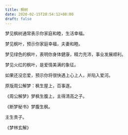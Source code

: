 ```yaml
---
title: 枫树
date: 2020-02-15T20:54:12+08:00
draft: false
---
```


梦见枫树通常表示你家庭和睦，生活幸福。

梦见枫叶，预示你家庭幸福，夫妻和睦。

梦见绿色的枫叶，表明你身体健康，精力充沛，事业发展顺利。

梦见火红的枫叶，是爱情美满的象征。

如果还没恋爱，预示你将很快遇上心上人，并陷入爱河。

原版周公解梦：枫生屋上，百事遂。

《周公解梦》梦枫生腹上，主得清高之子。

《断梦秘书》梦腹生枫。

主生贵子。

《梦林玄解》